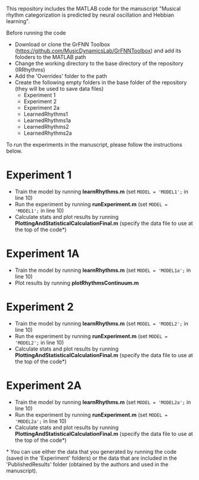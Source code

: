 This repository includes the MATLAB code for the manuscript "Musical rhythm categorization is predicted by neural oscillation and Hebbian learning".

Before running the code
* Download or clone the GrFNN Toolbox (https://github.com/MusicDynamicsLab/GrFNNToolbox) and add its foloders to the MATLAB path
* Change the working directory to the base directory of the repository (IRRhythms)
* Add the 'Overrides' folder to the path
* Create the following empty folders in the base folder of the repository (they will be used to save data files)
  - Experiment 1
  - Experiment 2
  - Experiment 2a
  - LearnedRhythms1
  - LearnedRhythms1a
  - LearnedRhythms2
  - LearnedRhythms2a

To run the experiments in the manuscript, please follow the instructions below.

# Experiment 1
* Train the model by running **learnRhythms.m** (set `MODEL = 'MODEL1';` in line 10)
* Run the experiment by running **runExperiment.m** (set `MODEL = 'MODEL1';` in line 10)
* Calculate stats and plot results by running **PlottingAndStatisticalCalculationFinal.m** (specify the data file to use at the top of the code*)

# Experiment 1A
* Train the model by running **learnRhythms.m** (set `MODEL = 'MODEL1a';` in line 10)
* Plot results by running **plotRhythmsContinuum.m**

# Experiment 2
* Train the model by running **learnRhythms.m** (set `MODEL = 'MODEL2';` in line 10)
* Run the experiment by running **runExperiment.m** (set `MODEL = 'MODEL2';` in line 10)
* Calculate stats and plot results by running **PlottingAndStatisticalCalculationFinal.m** (specify the data file to use at the top of the code*)

# Experiment 2A
* Train the model by running **learnRhythms.m** (set `MODEL = 'MODEL2a';` in line 10)
* Run the experiment by running **runExperiment.m** (set `MODEL = 'MODEL2a';` in line 10)
* Calculate stats and plot results by running **PlottingAndStatisticalCalculationFinal.m** (specify the data file to use at the top of the code*)

\* You can use either the data that you generated by running the code (saved in the 'Experiment' folders) or the data that are included in the 'PublishedResults' folder (obtained by the authors and used in the manuscript).
